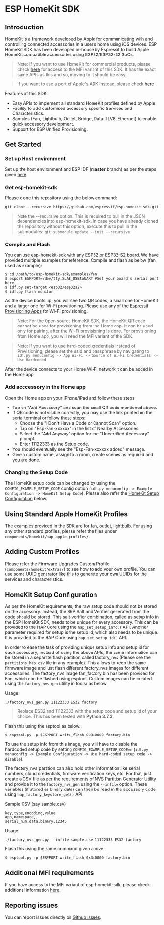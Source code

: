 # ESP HomeKit SDK
## Introduction

[HomeKit](https://developer.apple.com/homekit/) is a framework developed by Apple for communicating with and controlling connected accessories in a user’s home using iOS devices.
ESP HomeKit SDK has been developed in-house by Espressif to build Apple HomeKit compatible accessories using ESP32/ESP32-S2 SoCs.

> Note: If you want to use HomeKit for commercial products, please check [here](https://www.espressif.com/en/products/sdks/esp-homekit-sdk) for access to the MFi variant of this SDK. It has the exact same APIs as this and so, moving to it should be easy.

> If you want to use a port of Apple's ADK instead, please check [here](https://github.com/espressif/esp-apple-homekit-adk)

Features of this SDK:

* Easy APIs to implement all standard HomeKit profiles defined by Apple.
* Facility to add customised accessory specific Services and Characteristics.
* Samples (Fan, Lightbulb, Outlet, Bridge, Data-TLV8, Ethernet) to enable quick accessory development.
* Support for ESP Unified Provisioning.

## Get Started

### Set up Host environment

Set up the host environment and ESP IDF (**master** branch) as per the steps given [here](https://docs.espressif.com/projects/esp-idf/en/latest/get-started/index.html).

### Get esp-homekit-sdk

Please clone this repository using the below command:

```text
git clone --recursive https://github.com/espressif/esp-homekit-sdk.git
```

> Note the --recursive option. This is required to pull in the JSON dependencies into esp-homekit-sdk. In case you have already cloned the repository without this option, execute this to pull in the submodules:
> `git submodule update --init --recursive`


### Compile and Flash

You can use esp-homekit-sdk with any ESP32 or ESP32-S2 board. We have provided multiple examples for reference. Compile and flash as below (fan used as example):

```text
$ cd /path/to/esp-homekit-sdk/examples/fan
$ export ESPPORT=/dev/tty.SLAB_USBtoUART #Set your board's serial port here
$ idf.py set-target <esp32/esp32s2>
$ idf.py flash monitor
```

As the device boots up, you will see two QR codes, a small one for HomeKit and a larger one for Wi-Fi provisioning. Please use any of the [Espressif Provisioning Apps](https://docs.espressif.com/projects/esp-idf/en/latest/esp32/api-reference/provisioning/provisioning.html#provisioning-tools) for Wi-Fi provisioning.

> Note: For the Open source HomeKit SDK, the HomeKit QR code cannot be used for provisioning from the Home app. It can be used only for pairing, after the Wi-Fi provisioning is done. For provisioning from Home app, you will need the MFi variant of the SDK.

> Note: If you want to use hard-coded credentials instead of Provisioning, please set the ssid and passphrase by navigating to `idf.py menuconfig -> App Wi-Fi -> Source of Wi-Fi Credentials -> Use Hardcoded`

After the device connects to your Home Wi-Fi network it can be added in the Home app

### Add acccessory in the Home app

Open the Home app on your iPhone/iPad and follow these steps

- Tap on "Add Accessory" and scan the small QR code mentioned above.
- If QR code is not visible correctly, you may use the link printed on the serial terminal or follow these steps:
    - Choose the "I Don't Have a Code or Cannot Scan" option.
    - Tap on "Esp-Fan-xxxxxx" in the list of Nearby Accessories.
    - Select the "Add Anyway" option for the "Uncertified Accessory" prompt.
    - Enter 11122333 as the Setup code.
- You should eventually see the "Esp-Fan-xxxxxx added" message.
- Give a custom name, assign to a room, create scenes as required and you are done.

### Changing the Setup Code

The HomeKit setup code can be changed by using the `CONFIG_EXAMPLE_SETUP_CODE` config option (`idf.py menuconfig -> Example Configuration -> HomeKit Setup Code`). Please also refer the [HomeKit Setup Configuration](#homeKit-setup-configuration) below.


## Using Standard Apple HomeKit Profiles
The examples provided in the SDK are for fan, outlet, lightbulb. For using any other standard profiles, please refer the files under `components/homekit/hap_apple_profiles/`.

## Adding Custom Profiles
Please refer the Firmware Upgrades Custom Profile (`components/homekit/extras/`) to see how to add your own profile. You can use some UUID generator like [this](https://www.uuidgenerator.net/) to generate your own UUIDs for the services and characteristics.
 
## HomeKit Setup Configuration

As per the HomeKit requirements, the raw setup code should not be stored on the accessory. Instead, the SRP Salt and Verifier generated from the code should be stored. This salt-verifier combination, called as setup info in the ESP HomeKit SDK, needs to be unique for every accessory. This can be provided to the HAP Core using the `hap_set_setup_info()` API. Another parameter required for setup is the setup id, which also needs to be unique. It is provided to the HAP Core using `hap_set_setup_id()` API. 

In order to ease the task of providing unique setup info and setup id for each accessory, instead of using the above APIs, the same information can be stored in a separate flash partition called factory\_nvs (Please see the `partitions_hap.csv` file in any example). This allows to keep the same firmware image and just flash different factory\_nvs images for different accessories. The factory\_nvs image fan\_factory.bin has been provided for Fan, which can be flashed using esptool. Custom images can be created using the `factory_nvs_gen` utility in tools/ as below

Usage:

```
./factory_nvs_gen.py 11122333 ES32 factory
```

> Replace ES32 and 11122333 with the setup code and setup id of your choice. This has been tested with **Python 3.7.3**.

Flash this using the esptool as below.

```text
$ esptool.py -p $ESPPORT write_flash 0x340000 factory.bin
```

To use the setup info from this image, you will have to disable the hardcoded setup code by setting `CONFIG_EXAMPLE_SETUP_CODE=n` (`idf.py menuconfig -> Example Configuration -> Use hard-coded setup code -> disable`). 

The factory\_nvs partition can also hold other information like serial numbers, cloud credentials, firmware verification keys, etc. For that, just create a CSV file as per the requirements of [NVS Partition Generator Utility](https://docs.espressif.com/projects/esp-idf/en/latest/esp32/api-reference/storage/nvs_partition_gen.html#) and provide it to the `factory_nvs_gen` using the `--infile` option. These variables (if stored as binary data) can then be read in the accessory code using `hap_factory_keystore_get()` API.

Sample CSV (say sample.csv)

```
key,type,encoding,value
app,namespace,,
serial_num,data,binary,12345
```

Usage:

```
./factory_nvs_gen.py --infile sample.csv 11122333 ES32 factory
```

Flash this using the same command given above.

```text
$ esptool.py -p $ESPPORT write_flash 0x340000 factory.bin
```

## Additional MFi requirements

If you have access to the MFi variant of esp-homekit-sdk, please check additional information [here](MFI_README.md).

## Reporting issues

You can report issues directly on [Github issues](https://github.com/espressif/esp-homekit-sdk/issues).
